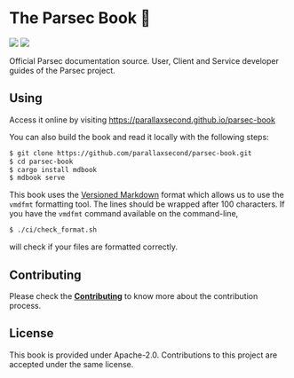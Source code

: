<!--
  -- Copyright (c) 2019, Arm Limited, All Rights Reserved
  -- SPDX-License-Identifier: Apache-2.0
  --
  -- Licensed under the Apache License, Version 2.0 (the "License"); you may
  -- not use this file except in compliance with the License.
  -- You may obtain a copy of the License at
  --
  -- http://www.apache.org/licenses/LICENSE-2.0
  --
  -- Unless required by applicable law or agreed to in writing, software
  -- distributed under the License is distributed on an "AS IS" BASIS, WITHOUT
  -- WARRANTIES OR CONDITIONS OF ANY KIND, either express or implied.
  -- See the License for the specific language governing permissions and
  -- limitations under the License.
--->
# The Parsec Book 📖

![](https://github.com/parallaxsecond/parsec-book/workflows/Continuous%20Integration/badge.svg)
![](https://github.com/parallaxsecond/parsec-book/workflows/Deploy/badge.svg)

Official Parsec documentation source. User, Client and Service developer guides
of the Parsec project.

## Using

Access it online by visiting https://parallaxsecond.github.io/parsec-book

You can also build the book and read it locally with the following steps:

```bash
$ git clone https://github.com/parallaxsecond/parsec-book.git
$ cd parsec-book
$ cargo install mdbook
$ mdbook serve
```

This book uses the [Versioned Markdown](https://github.com/bobertlo/vmd) format which allows
us to use the `vmdfmt` formatting tool. The lines should be wrapped after 100 characters.
If you have the `vmdfmt` command available on the command-line,
```bash
$ ./ci/check_format.sh
```
will check if your files are formatted correctly.

## Contributing

Please check the [**Contributing**](CONTRIBUTING.md) to know more about the contribution process.

## License

This book is provided under Apache-2.0. Contributions to this project are accepted under the same license.

